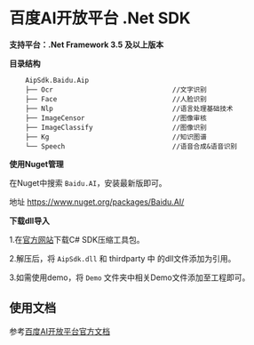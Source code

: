 # 百度AI开放平台 .Net SDK

**支持平台：.Net Framework 3.5 及以上版本**

**目录结构**


        AipSdk.Baidu.Aip
        ├── Ocr                              //文字识别
        ├── Face                             //人脸识别
        ├── Nlp                              //语言处理基础技术
        ├── ImageCensor                      //图像审核
        ├── ImageClassify                    //图像识别
        ├── Kg                               //知识图谱
        └── Speech                           //语音合成&语音识别


**使用Nuget管理**

在Nuget中搜索 `Baidu.AI`，安装最新版即可。

地址 https://www.nuget.org/packages/Baidu.AI/


**下载dll导入**

1.在[官方网站](http://ai.baidu.com/sdk)下载C# SDK压缩工具包。

2.解压后，将 `AipSdk.dll` 和 thirdparty 中 的dll文件添加为引用。

3.如需使用demo，将 `Demo` 文件夹中相关Demo文件添加至工程即可。


## 使用文档

参考[百度AI开放平台官方文档](http://ai.baidu.com/docs)
